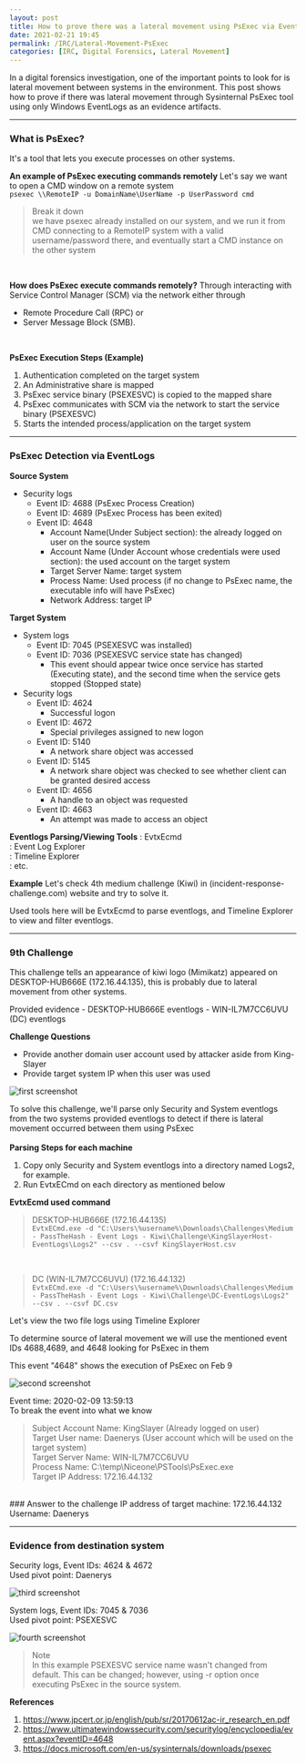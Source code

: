```yaml
---
layout: post
title: How to prove there was a lateral movement using PsExec via EventLogs?
date: 2021-02-21 19:45
permalink: /IRC/Lateral-Movement-PsExec
categories: [IRC, Digital Forensics, Lateral Movement]
---
```


In a digital forensics investigation, one of the important points to look for is lateral movement between systems in the environment. This post shows how to prove if there was lateral movement through Sysinternal PsExec tool using only Windows EventLogs as an evidence artifacts.

---

###  What is PsExec?
It's a tool that lets you execute processes on other systems.


**An example of PsExec executing commands remotely**
Let's say we want to open a CMD window on a remote system<br>
`psexec \\RemoteIP -u DomainName\UserName -p UserPassword cmd`<br>

> Break it down<br>
we have psexec already installed on our system, and we run it from CMD connecting to a RemoteIP system with a valid username/password there, and eventually start a CMD instance on the other system

<br>

**How does PsExec execute commands remotely?**
Through interacting with Service Control Manager (SCM) via the network either through 
- Remote Procedure Call (RPC) or 
- Server Message Block (SMB).<br>
<br>

**PsExec Execution Steps (Example)**
1. Authentication completed on the target system<br>
2. An Administrative share is mapped<br>
3. PsExec service binary (PSEXESVC) is copied to the mapped share<br>
4. PsExec communicates with SCM via the network to start the service binary (PSEXESVC)<br>
5. Starts the intended process/application on the target system<br>


***

### PsExec Detection via EventLogs

**Source System**
- Security logs<br>
    - Event ID: 4688 (PsExec Process Creation)
    -  Event ID: 4689 (PsExec Process has been exited)
    -  Event ID: 4648
	    -  Account Name(Under Subject section): the already logged on user on the source system
	    -  Account Name (Under Account whose credentials were used section): the used account on the target system
	    -  Target Server Name: target system
	    -  Process Name: Used process (if no change to PsExec name, the executable info will have PsExec)
	    -  Network Address: target IP

**Target System**
- System logs
	- Event ID: 7045 (PSEXESVC was installed)
	- Event ID: 7036 (PSEXESVC service state has changed)
		- This event should appear twice once service has started (Executing state), and the second time when the service gets stopped (Stopped state)
- Security logs
	- Event ID: 4624
		- Successful logon
	- Event ID: 4672
		- Special privileges assigned to new logon
	- Event ID: 5140
		- A network share object was accessed
	- Event ID: 5145
		- A network share object was checked to see whether client can be granted desired access
	- Event ID: 4656
		- A handle to an object was requested
	- Event ID: 4663
		- An attempt was made to access an object

**Eventlogs Parsing/Viewing Tools**
: EvtxEcmd<br>
: Event Log Explorer<br>
: Timeline Explorer<br>
: etc.<br>


**Example**
Let's check 4th medium challenge (Kiwi) in (incident-response-challenge.com) website and try to solve it.

Used tools here will be EvtxEcmd to parse eventlogs, and Timeline Explorer to view and filter eventlogs.

---

### 9th Challenge

This challenge tells an appearance of kiwi logo (Mimikatz) appeared on DESKTOP-HUB666E (172.16.44.135), this is probably due to lateral movement from other systems.

Provided evidence
	- DESKTOP-HUB666E eventlogs
	- WIN-IL7M7CC6UVU (DC) eventlogs

**Challenge Questions**
- Provide another domain user account used by attacker aside from King-Slayer<br>
- Provide target system IP when this user was used<br>

![first screenshot]({{site.baseurl}}/assets/images/210221-1.png)

To solve this challenge, we'll parse only Security and System eventlogs from the two systems provided eventlogs to detect if there is lateral movement occurred between them using PsExec<br>
<br>
**Parsing Steps for each machine**<br>
1. Copy only Security and System eventlogs into a directory named Logs2, for example.
2. Run EvtxECmd on each directory as mentioned below<br>

**EvtxEcmd used command**

> DESKTOP-HUB666E (172.16.44.135)<br>
`EvtxECmd.exe -d "C:\Users\%username%\Downloads\Challenges\Medium - PassTheHash - Event Logs - Kiwi\Challenge\KingSlayerHost- EventLogs\Logs2" --csv . --csvf KingSlayerHost.csv`
<br>

> DC (WIN-IL7M7CC6UVU) (172.16.44.132)<br>
`EvtxECmd.exe -d "C:\Users\%username%\Downloads\Challenges\Medium - PassTheHash - Event Logs - Kiwi\Challenge\DC-EventLogs\Logs2" --csv . --csvf DC.csv`


Let's view the two file logs using Timeline Explorer

To determine source of lateral movement we will use the mentioned event IDs 4688,4689, and 4648 looking for PsExec in them

This event "4648" shows the execution of PsExec on Feb 9

![second screenshot]({{site.baseurl}}/assets/images/210221-2.png)

Event time: 2020-02-09 13:59:13<br>
To break the event into what we know<br>
> Subject Account Name: KingSlayer (Already logged on user)<br>
Target User name: Daenerys (User account which will be used on the target system)<br>
Target Server Name: WIN-IL7M7CC6UVU<br>
Process Name: C:\\temp\\Niceone\\PSTools\\PsExec.exe<br>
Target IP Address: 172.16.44.132<br>

<br>
### Answer to the challenge
IP address of target machine: 172.16.44.132<br>
Username: Daenerys<br>

***

### Evidence from destination system

Security logs, Event IDs: 4624 & 4672<br>
Used pivot point: Daenerys

![third screenshot]({{site.baseurl}}/assets/images/210221-3.png)

System logs, Event IDs: 7045 & 7036<br>
Used pivot point: PSEXESVC

![fourth screenshot]({{site.baseurl}}/assets/images/210221-4.png)

> Note<br>
In this example PSEXESVC service name wasn't changed from default.
This can be changed; however, using -r option once executing PsExec in the source system.


**References**
1. https://www.jpcert.or.jp/english/pub/sr/20170612ac-ir_research_en.pdf
2. https://www.ultimatewindowssecurity.com/securitylog/encyclopedia/event.aspx?eventID=4648
3. https://docs.microsoft.com/en-us/sysinternals/downloads/psexec